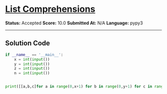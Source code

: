 # [List Comprehensions](https://www.hackerrank.com/challenges/list-comprehensions/problem)

**Status:** Accepted
**Score:** 10.0
**Submitted At:** N/A
**Language:** pypy3

---

## Solution Code

```python
if __name__ == '__main__':
    x = int(input())
    y = int(input())
    z = int(input())
    n = int(input())


print([[a,b,c]for a in range(0,x+1) for b in range(0,y+1) for c in range(0,z+1)if (a+b+c)!=n])
            
            

